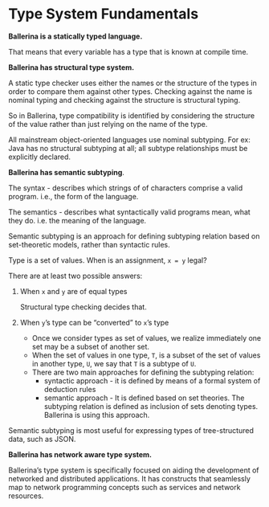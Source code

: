 # Type System Fundamentals

**Ballerina is a statically typed language.**

That means that every variable has a type that is known at compile time.

**Ballerina has structural type system.** 

A static type checker uses either the names or the structure of the types in order to compare them against other types. Checking against the name is nominal typing and checking against the structure is structural typing. 

So in Ballerina, type compatibility is identified by considering the structure of the value rather than just relying on the name of the type.

All mainstream object-oriented languages use nominal subtyping. For ex: Java  has no structural subtyping at all; all subtype relationships must be explicitly declared. 

**Ballerina has semantic subtyping**. 

The syntax - describes which strings of of characters comprise a valid program. i.e., the form of the language. 

The semantics - describes what syntactically valid programs mean, what they do. i.e. the meaning of the language.

Semantic subtyping is an approach for defining subtyping relation based on set-theoretic models, rather than syntactic rules.

Type is a set of values. When is an assignment, `x = y` legal? 

There are at least two possible answers:

1. When `x` and `y` are of equal types 

   Structural type checking decides that. 

2. When `y`’s type can be “converted” to `x`’s type 

    - Once we consider types as set of values, we realize immediately one set may be a subset of another set.
    - When the set of values in one type, `T`, is a subset of the set of values in another type, `U`, we say that `T` is a subtype of `U`.
    - There are two main approaches for defining the subtyping relation: 
        - syntactic approach - it is defined by means of a formal system of deduction rules
        - semantic approach - It is defined based on set theories. The subtyping relation is defined as inclusion of sets denoting types. Ballerina is using this approach. 

Semantic subtyping is most useful for expressing types of tree-structured data, such as JSON.

**Ballerina has network aware type system.** 

Ballerina’s type system is specifically focused on aiding the development of networked and distributed applications. It has constructs that seamlessly map to network programming concepts such as services and network resources.